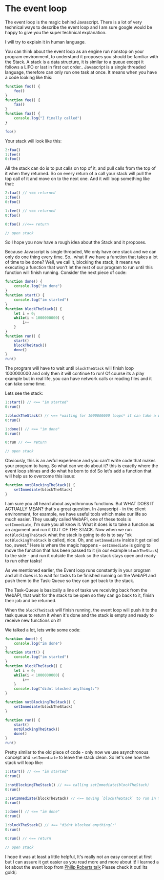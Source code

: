 # The event loop

The event loop is the magic behind Javascript. There is a lot of very technical ways to describe the event loop and I am sure google would be happy to give you the super technical explanation. 

I will try to explain it in human language. 

You can think about the event loop as an engine run nonstop on your program environment, to understand it proposes you should be familiar with the Stack. A stack is a data structure, it is similar to a queue except it follows a LIFO or last in first out order.. Javascript is a single threaded language, therefore can only run one task at once. It means when you have a code looking like this:

```js
function foo() {
    fee()
}
function fee() {
    faa()
}
function faa() {
    console.log("I finally called")
}

foo()
```

Your stack will look like this:
```js
2:faa()
1:fee()
0:foo()
```
All the stack can do is to put calls on top of it, and pull calls from the top of it when they returned. So on every return of a call your stack will pull the top call of it and move on to the next one. And it will loop something like that:
```js
2:faa() // <== returned
1:fee()
0:foo()
```

```js
1:fee() // <== returned
0:foo()
```
```js
0:foo() //<== return
```
```js
// open stack
```

So I hope you now have a rough idea about the Stack and it proposes. 

Because Javascript is single threaded, We only have one stack and we can only do one thing every time. So.. what if we have a function that takes a lot of time to be done? Well, we call it, blocking the stack, it means we executing a function that won't let the rest of our program to run until this function will finish running. Consider the next piece of code:

```js
function done() {
    console.log("im done")
}
function start() {
    console.log("im started")
}
function blockTheStack() {
    let i = 0;
    while(i < 1000000000) {
        i++
    }
}
function run() {
    start()
    blockTheStack()
    done()
}
run()
```
The program will have to wait until `blockTheStack` will finish loop 1000000000 and only then it will continue to run! Of course its a play example but in real life, you can have network calls or reading files and it can take some time. 

Lets see the stack:

```js
1:start() // <== "im started"
0:run()
```
```js
1:blockTheStack() // <== *waiting for 1000000000 loops* it can take a while hole on...
0:run()
```
```js
1:done() // <== "im done"
0:run()
```
```js
0:run // <== return
```
```js
// open stack
```

Obviously, this is an awful experience and you can't write code that makes your program to hang. So what can we do about it? this is exactly where the event loop shines and do what he born to do! So let's add a function that will help us to overcome this issue:

```js
function notBlockingTheStack() {
    setImmediate(blockTheStack)
}
```

I am sure you all heard about asynchronous functions. But WHAT DOES IT ACTUALLY MEAN? that's a great question. In Javascript - in the client environment, for example, we have useful tools which make our life so much easier. They usually called WebAPI, one of these tools is `setImmediate`, I'm sure you all know it. What it does is to take a function as an argument and run it OUT OF THE STACK. Now when we run `notBlockingTheStack` what the stack is going to do is to say "ok `notBlockingTheStack` is called, nice. Oh, and `setImmediate` inside it get called too, sweet." Here is where the magic happens - `setImmediate` is going to move the function that has been passed to it (in our example `blockTheStack`) to the side - and run it outside the stack so the stack stays open and ready to run other tasks! 

As we mentioned earlier, the Event loop runs constantly in your program and all it does is to wait for tasks to be finished running on the WebAPI and push them to the Task-Queue so they can get back to the stack. 

The Task-Queue is basically a line of tasks we receiving back from the WebAPI, that wait for the stack to be open so they can go back to it, finish their job and be returned. 

When the `blockTheStack` will finish running, the event loop will push it to the task queue to return it when it's done and the stack is empty and ready to receive new functions on it! 

We talked a lot, lets write some code:

```js
function done() {
    console.log("im done")
}
function start() {
    console.log("im started")
}
function blockTheStack() {
    let i = 0;
    while(i < 1000000000) {
        i++
    }
    console.log("didnt blocked anything(:")
}

function notBlockingTheStack() {
    setImmediate(blockTheStack)
}

function run() {
    start()
    notBlockingTheStack()
    done()
}
run()
```

Pretty similar to the old piece of code - only now we use asynchronous concept and  `setImmediate` to leave the stack clean. So let's see how the stack will loop like:

```js
1:start() // <== "im started"
0:run()
```
```js
1:notBlockingTheStack() // <== calling setImmediate(blockTheStack)
0:run()
```
```js
1:setImmediate(blockTheStack) // <== moving `blockTheStack` to run in the side
0:run()
```
```js
1:done() // <== "im done"
0:run()
```
```js
1:blockTheStack() // <== "didnt blocked anything(:"
0:run()
```
```js
0:run() // <== return
```
```js
// open stack
```

I hope it was at least a little helpful, It's really not an easy concept at first but I can assure it get easier as you read more and more about it! I learned a lot about the event loop from [Philip Roberts talk](https://www.youtube.com/watch?v=8aGhZQkoFbQ) 
Please check it out! Its gold(:


